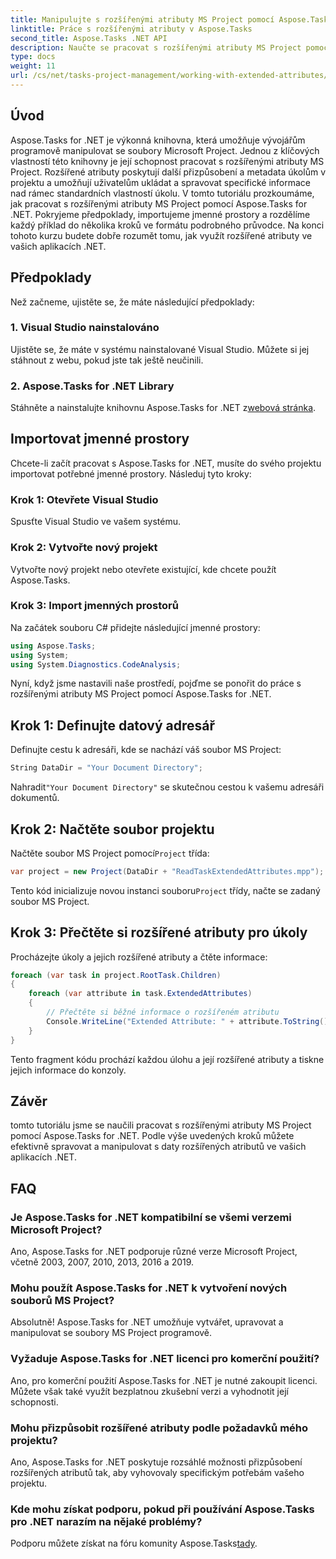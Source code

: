 ```yaml
---
title: Manipulujte s rozšířenými atributy MS Project pomocí Aspose.Tasks
linktitle: Práce s rozšířenými atributy v Aspose.Tasks
second_title: Aspose.Tasks .NET API
description: Naučte se pracovat s rozšířenými atributy MS Project pomocí Aspose.Tasks for .NET. Snadno manipulujte s daty úloh programově.
type: docs
weight: 11
url: /cs/net/tasks-project-management/working-with-extended-attributes/
---
```

## Úvod
Aspose.Tasks for .NET je výkonná knihovna, která umožňuje vývojářům programově manipulovat se soubory Microsoft Project. Jednou z klíčových vlastností této knihovny je její schopnost pracovat s rozšířenými atributy MS Project. Rozšířené atributy poskytují další přizpůsobení a metadata úkolům v projektu a umožňují uživatelům ukládat a spravovat specifické informace nad rámec standardních vlastností úkolu.
V tomto tutoriálu prozkoumáme, jak pracovat s rozšířenými atributy MS Project pomocí Aspose.Tasks for .NET. Pokryjeme předpoklady, importujeme jmenné prostory a rozdělíme každý příklad do několika kroků ve formátu podrobného průvodce. Na konci tohoto kurzu budete dobře rozumět tomu, jak využít rozšířené atributy ve vašich aplikacích .NET.
## Předpoklady
Než začneme, ujistěte se, že máte následující předpoklady:
### 1. Visual Studio nainstalováno
Ujistěte se, že máte v systému nainstalované Visual Studio. Můžete si jej stáhnout z webu, pokud jste tak ještě neučinili.
### 2. Aspose.Tasks for .NET Library
 Stáhněte a nainstalujte knihovnu Aspose.Tasks for .NET z[webová stránka](https://releases.aspose.com/tasks/net/).

## Importovat jmenné prostory
Chcete-li začít pracovat s Aspose.Tasks for .NET, musíte do svého projektu importovat potřebné jmenné prostory. Následuj tyto kroky:
### Krok 1: Otevřete Visual Studio
Spusťte Visual Studio ve vašem systému.
### Krok 2: Vytvořte nový projekt
Vytvořte nový projekt nebo otevřete existující, kde chcete použít Aspose.Tasks.
### Krok 3: Import jmenných prostorů
Na začátek souboru C# přidejte následující jmenné prostory:
```csharp
using Aspose.Tasks;
using System;
using System.Diagnostics.CodeAnalysis;

```

Nyní, když jsme nastavili naše prostředí, pojďme se ponořit do práce s rozšířenými atributy MS Project pomocí Aspose.Tasks for .NET.
## Krok 1: Definujte datový adresář
Definujte cestu k adresáři, kde se nachází váš soubor MS Project:
```csharp
String DataDir = "Your Document Directory";
```
 Nahradit`"Your Document Directory"` se skutečnou cestou k vašemu adresáři dokumentů.
## Krok 2: Načtěte soubor projektu
 Načtěte soubor MS Project pomocí`Project` třída:
```csharp
var project = new Project(DataDir + "ReadTaskExtendedAttributes.mpp");
```
 Tento kód inicializuje novou instanci souboru`Project` třídy, načte se zadaný soubor MS Project.
## Krok 3: Přečtěte si rozšířené atributy pro úkoly
Procházejte úkoly a jejich rozšířené atributy a čtěte informace:
```csharp
foreach (var task in project.RootTask.Children)
{
    foreach (var attribute in task.ExtendedAttributes)
    {
        // Přečtěte si běžné informace o rozšířeném atributu
        Console.WriteLine("Extended Attribute: " + attribute.ToString());
    }
}
```
Tento fragment kódu prochází každou úlohu a její rozšířené atributy a tiskne jejich informace do konzoly.

## Závěr
tomto tutoriálu jsme se naučili pracovat s rozšířenými atributy MS Project pomocí Aspose.Tasks for .NET. Podle výše uvedených kroků můžete efektivně spravovat a manipulovat s daty rozšířených atributů ve vašich aplikacích .NET.
## FAQ
### Je Aspose.Tasks for .NET kompatibilní se všemi verzemi Microsoft Project?
Ano, Aspose.Tasks for .NET podporuje různé verze Microsoft Project, včetně 2003, 2007, 2010, 2013, 2016 a 2019.
### Mohu použít Aspose.Tasks for .NET k vytvoření nových souborů MS Project?
Absolutně! Aspose.Tasks for .NET umožňuje vytvářet, upravovat a manipulovat se soubory MS Project programově.
### Vyžaduje Aspose.Tasks for .NET licenci pro komerční použití?
Ano, pro komerční použití Aspose.Tasks for .NET je nutné zakoupit licenci. Můžete však také využít bezplatnou zkušební verzi a vyhodnotit její schopnosti.
### Mohu přizpůsobit rozšířené atributy podle požadavků mého projektu?
Ano, Aspose.Tasks for .NET poskytuje rozsáhlé možnosti přizpůsobení rozšířených atributů tak, aby vyhovovaly specifickým potřebám vašeho projektu.
### Kde mohu získat podporu, pokud při používání Aspose.Tasks pro .NET narazím na nějaké problémy?
 Podporu můžete získat na fóru komunity Aspose.Tasks[tady](https://forum.aspose.com/c/tasks/15).